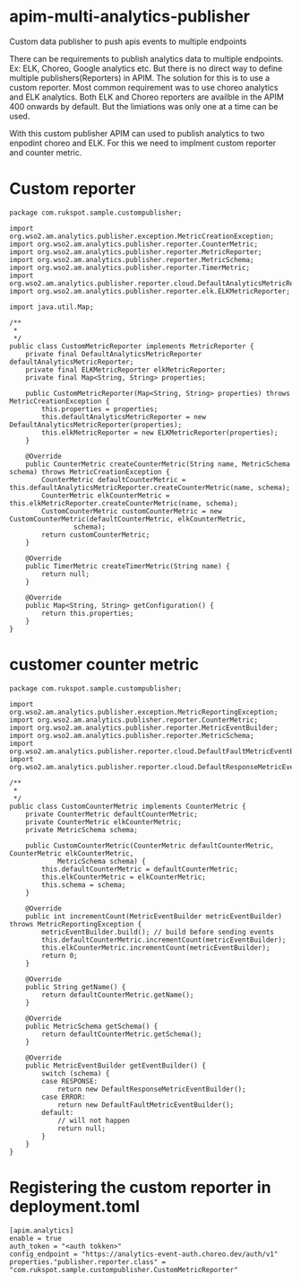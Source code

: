 # apim-multi-analytics-publisher
Custom data publisher to push apis events to multiple endpoints

There can be requirements to publish analytics data to multiple endpoints. Ex: ELK, Choreo, Google analytics etc. But there is no direct way to define multiple publishers(Reporters) in APIM. The solution for this is to use a custom reporter. Most common requirement was to use choreo analytics and ELK analytics. 
Both ELK and Choreo reporters are availble in the APIM 400 onwards by default. But the limiations was only one at a time can be used. 

With this custom publisher APIM can used to publish analytics to two enpodint choreo and ELK. For this we need to implment custom reporter and counter metric.

# Custom reporter
```
package com.rukspot.sample.custompublisher;

import org.wso2.am.analytics.publisher.exception.MetricCreationException;
import org.wso2.am.analytics.publisher.reporter.CounterMetric;
import org.wso2.am.analytics.publisher.reporter.MetricReporter;
import org.wso2.am.analytics.publisher.reporter.MetricSchema;
import org.wso2.am.analytics.publisher.reporter.TimerMetric;
import org.wso2.am.analytics.publisher.reporter.cloud.DefaultAnalyticsMetricReporter;
import org.wso2.am.analytics.publisher.reporter.elk.ELKMetricReporter;

import java.util.Map;

/**
 *
 */
public class CustomMetricReporter implements MetricReporter {
    private final DefaultAnalyticsMetricReporter defaultAnalyticsMetricReporter;
    private final ELKMetricReporter elkMetricReporter;
    private final Map<String, String> properties;

    public CustomMetricReporter(Map<String, String> properties) throws MetricCreationException {
        this.properties = properties;
        this.defaultAnalyticsMetricReporter = new DefaultAnalyticsMetricReporter(properties);
        this.elkMetricReporter = new ELKMetricReporter(properties);
    }

    @Override
    public CounterMetric createCounterMetric(String name, MetricSchema schema) throws MetricCreationException {
        CounterMetric defaultCounterMetric = this.defaultAnalyticsMetricReporter.createCounterMetric(name, schema);
        CounterMetric elkCounterMetric = this.elkMetricReporter.createCounterMetric(name, schema);
        CustomCounterMetric customCounterMetric = new CustomCounterMetric(defaultCounterMetric, elkCounterMetric,
                schema);
        return customCounterMetric;
    }

    @Override
    public TimerMetric createTimerMetric(String name) {
        return null;
    }

    @Override
    public Map<String, String> getConfiguration() {
        return this.properties;
    }
}
```

# customer counter metric
```
package com.rukspot.sample.custompublisher;

import org.wso2.am.analytics.publisher.exception.MetricReportingException;
import org.wso2.am.analytics.publisher.reporter.CounterMetric;
import org.wso2.am.analytics.publisher.reporter.MetricEventBuilder;
import org.wso2.am.analytics.publisher.reporter.MetricSchema;
import org.wso2.am.analytics.publisher.reporter.cloud.DefaultFaultMetricEventBuilder;
import org.wso2.am.analytics.publisher.reporter.cloud.DefaultResponseMetricEventBuilder;

/**
 *
 */
public class CustomCounterMetric implements CounterMetric {
    private CounterMetric defaultCounterMetric;
    private CounterMetric elkCounterMetric;
    private MetricSchema schema;

    public CustomCounterMetric(CounterMetric defaultCounterMetric, CounterMetric elkCounterMetric,
            MetricSchema schema) {
        this.defaultCounterMetric = defaultCounterMetric;
        this.elkCounterMetric = elkCounterMetric;
        this.schema = schema;
    }

    @Override
    public int incrementCount(MetricEventBuilder metricEventBuilder) throws MetricReportingException {
        metricEventBuilder.build(); // build before sending events
        this.defaultCounterMetric.incrementCount(metricEventBuilder);
        this.elkCounterMetric.incrementCount(metricEventBuilder);
        return 0;
    }

    @Override
    public String getName() {
        return defaultCounterMetric.getName();
    }

    @Override
    public MetricSchema getSchema() {
        return defaultCounterMetric.getSchema();
    }

    @Override
    public MetricEventBuilder getEventBuilder() {
        switch (schema) {
        case RESPONSE:
            return new DefaultResponseMetricEventBuilder();
        case ERROR:
            return new DefaultFaultMetricEventBuilder();
        default:
            // will not happen
            return null;
        }
    }
}
```

# Registering the custom reporter in deployment.toml
```
[apim.analytics]
enable = true
auth_token = "<auth tokken>"
config_endpoint = "https://analytics-event-auth.choreo.dev/auth/v1"
properties."publisher.reporter.class" = "com.rukspot.sample.custompublisher.CustomMetricReporter"
```
